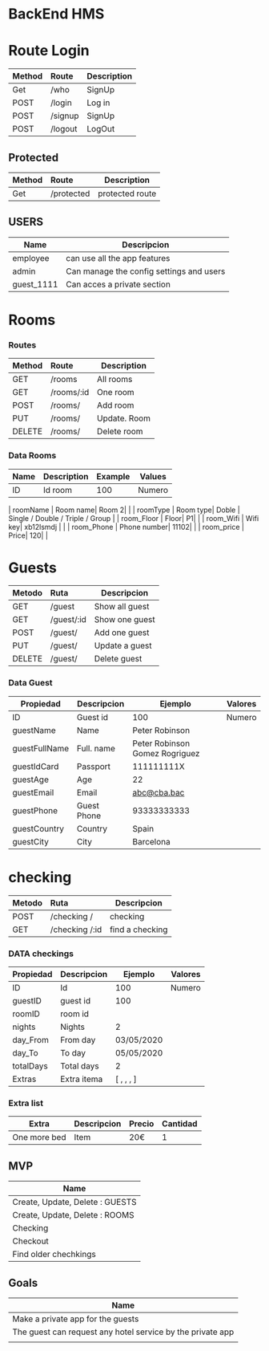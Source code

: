 #  BackEnd HMS



# Route Login
| Method | Route    | Description                       |
| ------ | :------ | --------------------------------- |
| Get   | /who  | SignUp |
| POST   | /login  | Log in         |
| POST   | /signup | SignUp |
| POST   | /logout | LogOut |

## Protected
| Method | Route    | Description                       |
| ------ | :------ | --------------------------------- |
| Get   | /protected  | protected route |




## USERS 

| Name   | Descripcion |
| ------  | -------------------|
| employee     | can use all the app features |
| admin     | Can manage the config settings  and users  |
| guest_1111     | Can acces a private section  |



#  Rooms
### Routes
| Method | Route    | Description                       |
| ------ | :------ | --------------------------------- |
| GET    | /rooms  | All rooms    |
| GET    | /rooms/:id  | One room   |
| POST    | /rooms/  | Add room            |
| PUT    | /rooms/  | Update. Room          |
| DELETE    | /rooms/  | Delete room          |

### Data Rooms

| Name  | Description | Example  | Values  |
| ------  | --------------------------------- |--------- | --------|
| ID     | Id room| 100 | Numero |

| roomName     | Room name| Room 2|   |
| roomType  | Room type|  Doble  |  Single /  Double / Triple / Group  |
| room_Floor   | Floor| P1|  |
| room_Wifi   | Wifi key|  xb12lsmdj  |  |
| room_Phone   | Phone number| 11102|    |
| room_price   | Price| 120|    |





# Guests  

| Metodo | Ruta    | Descripcion                       |
| ------ | :------ | --------------------------------- |
| GET    | /guest  | Show all guest    |
| GET    | /guest/:id  | Show one guest   |
| POST    | /guest/  | Add one guest             |
| PUT    | /guest/  | Update a guest         |
| DELETE    | /guest/  | Delete guest|         

### Data Guest

| Propiedad  | Descripcion | Ejemplo  | Valores  |
| ------  | --------------------------------- |--------- | --------|
| ID     | Guest id | 100 | Numero |
| guestName     | Name |  Peter Robinson|   |
| guestFullName  | Full. name|  Peter  Robinson Gomez Rogriguez  | |
|guestIdCard   | Passport | 111111111X|  |
|guestAge   | Age | 22|  |
|guestEmail   | Email |abc@cba.bac|  |
|guestPhone   | Guest Phone | 93333333333|  |
|guestCountry   | Country  | Spain|  |
|guestCity    | City | Barcelona|  |


# checking   

| Metodo | Ruta    | Descripcion                       |
| ------ | :------ | --------------------------------- |
| POST    | /checking /  | checking             |
| GET    | /checking /:id  | find a checking   |


### DATA checkings

| Propiedad  | Descripcion | Ejemplo  | Valores  |
| ------  | --------------------------------- |--------- | --------|
| ID     | Id | 100 | Numero |
| guestID  |  guest id    |  100  |   |
| roomID  | room id  |    |   |
| nights  | Nights   | 2|   |
| day_From  | From day   |  03/05/2020|   |
| day_To  | To day   |  05/05/2020|   |
| totalDays  | Total days  | 2  |
| Extras  | Extra itema  | [ , , , ] |

### Extra list
| Extra   | Descripcion | Precio   | Cantidad  | 
| ------  | -------------------|-------------- |--------- | 
| One more bed     | Item  | 20€  | 1 | 





## MVP 
| Name   |
| ------  |
|   Create, Update,  Delete :  GUESTS |
|   Create, Update,  Delete :  ROOMS |
|   Checking |
|   Checkout |
|   Find older chechkings |


## Goals
| Name   |
| ------  |
|   Make a private app for  the guests|
|   The guest can request any hotel service by the private app|
| |










 





